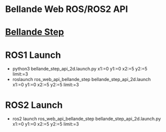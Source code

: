 # Bellande Web ROS/ROS2 API

# [Bellande Step](https://github.com/RonaldsonBellande/bellande_robots_step)

# ROS1 Launch 
- python3 bellande_step_api_2d.launch.py x1:=0 y1:=0 x2:=5 y2:=5 limit:=3
- roslaunch ros_web_api_bellande_step bellande_step_api_2d.launch x1:=0 y1:=0 x2:=5 y2:=5 limit:=3 

# ROS2 Launch
- ros2 launch ros_web_api_bellande_step bellande_step_api_2d.launch.py x1:=0 y1:=0 x2:=5 y2:=5 limit:=3
